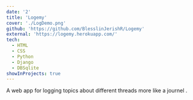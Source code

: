 ```yaml
---
date: '2'
title: 'Logemy'
cover: './LogDemo.png'
github: 'https://github.com/BlesslinJerishR/Logemy'
external: 'https://logemy.herokuapp.com/'
tech:
  - HTML
  - CSS
  - Python
  - Django
  - DBSqlite
showInProjects: true
---
```


A web app for logging topics about different threads more like a journel .
